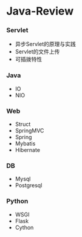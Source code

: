 # Java-Review

### Servlet

- 异步Servlet的原理与实践
- Servlet的文件上传
- 可插拨特性

### Java

- IO
- NIO

### Web
- Struct
- SpringMVC
- Spring
- Mybatis
- Hibernate

### DB
- Mysql
- Postgresql

### Python
- WSGI
- Flask
- Cython


